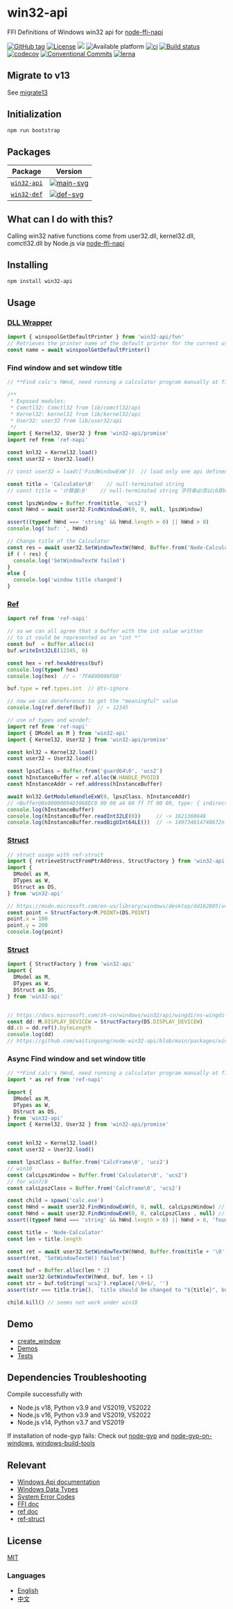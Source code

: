 # win32-api

FFI Definitions of Windows win32 api for [node-ffi-napi]

[![GitHub tag](https://img.shields.io/github/tag/waitingsong/node-win32-api.svg)]()
[![License](https://img.shields.io/badge/license-MIT-blue.svg)](https://opensource.org/licenses/MIT)
![](https://img.shields.io/badge/lang-TypeScript-blue.svg)
![Available platform](https://img.shields.io/badge/platform-win32-blue.svg)
[![ci](https://github.com/waitingsong/node-win32-api/workflows/ci-win/badge.svg)](https://github.com/waitingsong/node-win32-api/actions?query=workflow%3A%22ci-win%22)
[![Build status](https://ci.appveyor.com/api/projects/status/nrivtykm5uf84fbl/branch/main?svg=true)](https://ci.appveyor.com/project/waitingsong/node-win32-api/branch/main)
[![codecov](https://codecov.io/gh/waitingsong/node-win32-api/branch/main/graph/badge.svg?token=WXbZvnAaYO)](https://codecov.io/gh/waitingsong/node-win32-api)
[![Conventional Commits](https://img.shields.io/badge/Conventional%20Commits-1.0.0-yellow.svg)](https://conventionalcommits.org)
[![lerna](https://img.shields.io/badge/maintained%20with-lerna-cc00ff.svg)](https://lernajs.io/)


## Migrate to v13

See [migrate13]

## Initialization

```sh
npm run bootstrap
```

## Packages

| Package       | Version                |
| ------------- | ---------------------- |
| [`win32-api`] | [![main-svg]][main-ch] |
| [`win32-def`] | [![def-svg]][def-ch]   |


## What can I do with this?
Calling win32 native functions come from user32.dll, kernel32.dll, comctl32.dll by Node.js via [node-ffi-napi]


## Installing
```sh
npm install win32-api
```


## Usage

### [DLL Wrapper](./FUN.md)

```ts
import { winspoolGetDefaultPrinter } from 'win32-api/fun'
// Retrieves the printer name of the default printer for the current user on the local computer
const name = await winspoolGetDefaultPrinter() 
```

### Find window and set window title
```ts
// **Find calc's hWnd, need running a calculator program manually at first**

/**
 * Exposed modules:
 * Comctl32: Comctl32 from lib/comctl32/api
 * Kernel32: kernel32 from lib/kernel32/api
 * User32: user32 from lib/user32/api
 */
import { Kernel32, User32 } from 'win32-api/promise'
import ref from 'ref-napi'

const knl32 = Kernel32.load()
const user32 = User32.load()

// const user32 = load(['FindWindowExW'])  // load only one api defined in lib/{dll}/api from user32.dll

const title = 'Calculator\0'    // null-terminated string
// const title = '计算器\0'    // null-terminated string 字符串必须以\0即null结尾!

const lpszWindow = Buffer.from(title, 'ucs2')
const hWnd = await user32.FindWindowExW(0, 0, null, lpszWindow)

assert((typeof hWnd === 'string' && hWnd.length > 0) || hWnd > 0)
console.log('buf: ', hWnd)

// Change title of the Calculator
const res = await user32.SetWindowTextW(hWnd, Buffer.from('Node-Calculator\0', 'ucs2'))
if ( ! res) {
  console.log('SetWindowTextW failed')
}
else {
  console.log('window title changed')
}
```

### [Ref](https://www.npmjs.com/package/ref-napi)
```ts
import ref from 'ref-napi'

// so we can all agree that a buffer with the int value written
// to it could be represented as an "int *"
const buf  = Buffer.alloc(4)
buf.writeInt32LE(12345, 0)

const hex = ref.hexAddress(buf)
console.log(typeof hex)
console.log(hex)  // ← '7FA89D006FD8'

buf.type = ref.types.int  // @ts-ignore

// now we can dereference to get the "meaningful" value
console.log(ref.deref(buf))  // ← 12345
```

```ts
// use of types and windef:
import ref from 'ref-napi'
import { DModel as M } from 'win32-api'
import { Kernel32, User32 } from 'win32-api/promise'

const knl32 = Kernel32.load()
const user32 = User32.load()

const lpszClass = Buffer.from('guard64\0', 'ucs2')
const hInstanceBuffer = ref.alloc(W.HANDLE_PVOID)
const hInstanceAddr = ref.address(hInstanceBuffer)

await knl32.GetModuleHandleExW(0, lpszClass, hInstanceAddr)
// <Buffer@0x00000094D3968EC0 00 00 a4 60 ff 7f 00 00, type: { indirection: 2, name: 'uint64*' }>
console.log(hInstanceBuffer)
console.log(hInstanceBuffer.readInt32LE(0))     // -> 1621360640           (60A40000)
console.log(hInstanceBuffer.readBigUInt64LE())  // -> 140734814748672n (7FFF60A40000)
```

### [Struct](https://www.npmjs.com/package/ref-struct)
```ts
// struct usage with ref-struct
import { retrieveStructFromPtrAddress, StructFactory } from 'win32-api'
import {
  DModel as M,
  DTypes as W,
  DStruct as DS,
} from 'win32-api'

// https://msdn.microsoft.com/en-us/library/windows/desktop/dd162805(v=vs.85).aspx
const point = StructFactory<M.POINT>(DS.POINT)
point.x = 100
point.y = 200
console.log(point)
```

### [Struct](https://github.com/waitingsong/node-win32-api/blob/main/packages/win32-def/src/lib/struct/)
```ts
import { StructFactory } from 'win32-api'
import {
  DModel as M,
  DTypes as W,
  DStruct as DS,
} from 'win32-api'


// https://docs.microsoft.com/zh-cn/windows/win32/api/wingdi/ns-wingdi-display_devicew 
const dd: M.DISPLAY_DEVICEW = StructFactory(DS.DISPLAY_DEVICEW)
dd.cb = dd.ref().byteLength
console.log(dd)
// https://github.com/waitingsong/node-win32-api/blob/main/packages/win32-api/test/user32/51.user32.EnumDisplayDevicesW.test.ts
```

### Async Find window and set window title
```ts
// **Find calc's hWnd, need running a calculator program manually at first**
import * as ref from 'ref-napi'

import {
  DModel as M,
  DTypes as W,
  DStruct as DS,
} from 'win32-api'
import { Kernel32, User32 } from 'win32-api/promise'


const knl32 = Kernel32.load()
const user32 = User32.load()

const lpszClass = Buffer.from('CalcFrame\0', 'ucs2')
// win10
const calcLpszWindow = Buffer.from('Calculator\0', 'ucs2')
// for win7/8
const calcLpszClass = Buffer.from('CalcFrame\0', 'ucs2')

const child = spawn('calc.exe')
const hWnd = await user32.FindWindowExW(0, 0, null, calcLpszWindow) // win10
const hWnd = await user32.FindWindowExW(0, 0, calcLpszClass , null) // win7/8
assert((typeof hWnd === 'string' && hWnd.length > 0) || hWnd > 0, 'found no calc window')

const title = 'Node-Calculator'
const len = title.length

const ret = await user32.SetWindowTextW(hWnd, Buffer.from(title + '\0', 'ucs2'))
assert(ret, 'SetWindowTextW() failed')

const buf = Buffer.alloc(len * 2)
await user32.GetWindowTextW(hWnd, buf, len + 1)
const str = buf.toString('ucs2').replace(/\0+$/, '')
assert(str === title.trim(), `title should be changed to "${title}", bug got "${str}"`)

child.kill() // seems not work under win10
```


## Demo
- [create_window](https://github.com/waitingsong/node-win32-api/blob/main/packages/win32-api/demo/create_window.ts)
- [Demos](https://github.com/waitingsong/node-win32-api/blob/main/packages/win32-api/demo)
- [Tests](https://github.com/waitingsong/node-win32-api/blob/main/packages/win32-api/test)


## Dependencies Troubleshooting

Compile successfully with
  - Node.js v18, Python v3.9 and VS2019, VS2022
  - Node.js v16, Python v3.9 and VS2019, VS2022
  - Node.js v14, Python v3.7 and VS2019

If installation of node-gyp fails:
Check out [node-gyp] and [node-gyp-on-windows], [windows-build-tools]


## Relevant
- [Windows Api documentation](https://msdn.microsoft.com/en-us/library/windows/desktop/ff468919%28v=vs.85%29.aspx)
- [Windows Data Types](https://msdn.microsoft.com/en-us/library/windows/desktop/aa383751#DWORD)
- [System Error Codes](https://msdn.microsoft.com/en-us/library/windows/desktop/ms681381%28v=vs.85%29.aspx)
- [FFI doc](https://github.com/node-ffi/node-ffi/wiki/Node-FFI-Tutorial)
- [ref doc](https://tootallnate.github.io/ref/)
- [ref-struct](https://github.com/TooTallNate/ref-struct)


## License
[MIT](LICENSE)


### Languages
- [English](README.md)
- [中文](README.zh-CN.md)


[node-gyp]: https://github.com/nodejs/node-gyp
[windows-build-tools]: https://github.com/felixrieseberg/windows-build-tools
[node-gyp-on-windows]: https://github.com/nodejs/node-gyp#on-windows
[node-ffi-napi]: https://github.com/node-ffi-napi/node-ffi-napi
[node-ffi]: https://github.com/node-ffi/node-ffi

[`win32-api`]: https://github.com/waitingsong/node-win32-api/tree/main/packages/win32-api
[main-svg]: https://img.shields.io/npm/v/win32-api.svg?maxAge=86400
[main-ch]: https://github.com/waitingsong/node-win32-api/tree/main/packages/win32-api/CHANGELOG.md
[main-d-svg]: https://david-dm.org/waitingsong/node-win32-api.svg?path=packages/win32-api
[main-d-link]: https://david-dm.org/waitingsong/node-win32-api.svg?path=packages/win32-api
[main-dd-svg]: https://david-dm.org/waitingsong/node-win32-api/dev-status.svg?path=packages/win32-api
[main-dd-link]: https://david-dm.org/waitingsong/node-win32-api?path=packages/win32-api#info=devDependencies

[`win32-def`]: https://github.com/waitingsong/node-win32-api/tree/main/packages/win32-def
[def-svg]: https://img.shields.io/npm/v/win32-def.svg?maxAge=86400
[def-ch]: https://github.com/waitingsong/node-win32-api/tree/main/packages/win32-def/CHANGELOG.md
[def-d-svg]: https://david-dm.org/waitingsong/node-win32-api.svg?path=packages/win32-def
[def-d-link]: https://david-dm.org/waitingsong/node-win32-api.svg?path=packages/win32-def
[def-dd-svg]: https://david-dm.org/waitingsong/node-win32-api/dev-status.svg?path=packages/win32-def
[def-dd-link]: https://david-dm.org/waitingsong/node-win32-api?path=packages/win32-def#info=devDependencies


[migrate13]: ./migrate13.md
